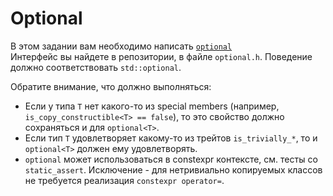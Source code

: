 # Optional

В этом задании вам необходимо написать [`optional`](https://en.cppreference.com/w/cpp/utility/optional/optional)  
Интерфейс вы найдете в репозитории, в файле `optional.h`. Поведение должно соответствовать `std::optional`.

Обратите внимание, что должно выполняться:
- Если у типа `T` нет какого-то из special members (например, `is_copy_constructible<T> == false`), то это свойство должно сохраняться и для `optional<T>`.
- Если тип `T` удовлетворяет какому-то из трейтов `is_trivially_*`, то и `optional<T>` должен ему удовлетворять.
- `optional` может использоваться в constexpr контексте, см. тесты со `static_assert`. Исключение - для нетривиально копируемых классов не требуется реализация `constexpr operator=`. 

